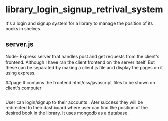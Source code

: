 # library_login_signup_retrival_system
It's a login and signup system for a library to manage the position of its books in shelves.

## server.js
Node- Express server that handles post and get requests from the client's frontend.
Although I have ran the client frontend on the server itself. But these can be separated by making a client.js file and display the pages on it using express.

##page
It contains the frontend html/css/javascript files to be shown on client's computer
##
User can login/signup to their accounts . Ater success they will be redirected to their dashboard where user can find the position of the desired book in the library.
It uses mongodb as a database.
